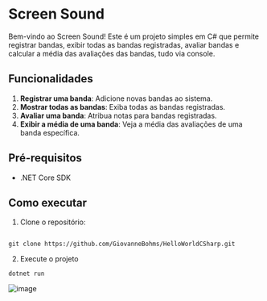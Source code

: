 # Screen Sound

Bem-vindo ao Screen Sound! Este é um projeto simples em C# que permite registrar bandas, exibir todas as bandas registradas, avaliar bandas e calcular a média das avaliações das bandas, tudo via console.

## Funcionalidades

1. **Registrar uma banda**: Adicione novas bandas ao sistema.
2. **Mostrar todas as bandas**: Exiba todas as bandas registradas.
3. **Avaliar uma banda**: Atribua notas para bandas registradas.
4. **Exibir a média de uma banda**: Veja a média das avaliações de uma banda específica.

## Pré-requisitos

- .NET Core SDK

## Como executar

1. Clone o repositório:

```

git clone https://github.com/GiovanneBohms/HelloWorldCSharp.git
```


2. Execute o projeto
```
dotnet run
```

![image](https://github.com/GiovanneBohms/HelloWorldCSharp/assets/13811860/ec7569c6-0ee0-4f0a-9211-032d34f3648b)


